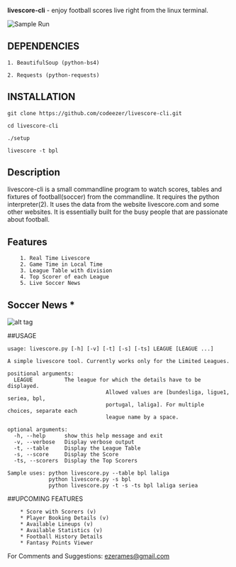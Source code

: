 <b>livescore-cli</b> - enjoy football scores live right from the linux terminal.

![Sample Run](http://i.imgur.com/yDR7Bxs.jpg)
    
## DEPENDENCIES
    
    1. BeautifulSoup (python-bs4)

    2. Requests (python-requests)
    

## INSTALLATION

    git clone https://github.com/codeezer/livescore-cli.git
  
    cd livescore-cli
    
    ./setup

    livescore -t bpl 


## Description

livescore-cli is a small commandline program to watch scores, tables and fixtures of football(soccer) from the commandline. It requires the python interpreter(2). It uses the data from the website livescore.com and some other websites. It is essentially built for the busy people that are passionate about football.

## Features

        1. Real Time Livescore
        2. Game Time in Local Time 
        3. League Table with division
        4. Top Scorer of each League
        5. Live Soccer News

## Soccer News *

![alt tag](http://i.imgur.com/P6d8Qgz.jpg)


##USAGE

    usage: livescore.py [-h] [-v] [-t] [-s] [-ts] LEAGUE [LEAGUE ...]
    
    A simple livescore tool. Currently works only for the Limited Leagues.
    
    positional arguments:
      LEAGUE          The league for which the details have to be displayed.
                                   Allowed values are [bundesliga, ligue1, seriea, bpl,
                                   portugal, laliga]. For multiple choices, separate each
                                   league name by a space.

    optional arguments:
      -h, --help      show this help message and exit
      -v, --verbose   Display verbose output
      -t, --table     Display the League Table
      -s, --score     Display the Score
      -ts, --scorers  Display the Top Scorers
    
    Sample uses: python livescore.py --table bpl laliga
                 python livescore.py -s bpl
                 python livescore.py -t -s -ts bpl laliga seriea

##UPCOMING FEATURES

        * Score with Scorers (v)
        * Player Booking Details (v)
        * Available Lineups (v)
        * Available Statistics (v)
        * Football History Details
        * Fantasy Points Viewer

For Comments and Suggestions: ezerames@gmail.com
